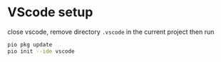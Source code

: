 # VScode setup

close vscode, remove directory `.vscode` in the current project then run
```bash
pio pkg update
pio init --ide vscode
```
